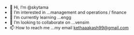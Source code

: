 - 👋 Hi, I’m @skytama
- 👀 I’m interested in ...management and operations / finance 
- 🌱 I’m currently learning ...engg
- 💞️ I’m looking to collaborate on ...vensim
- 📫 How to reach me ...my email   kethaaakash99@gmail.com

<!---
skytama/skytama is a ✨ special ✨ repository because its `README.md` (this file) appears on your GitHub profile.
You can click the Preview link to take a look at your changes.
--->
